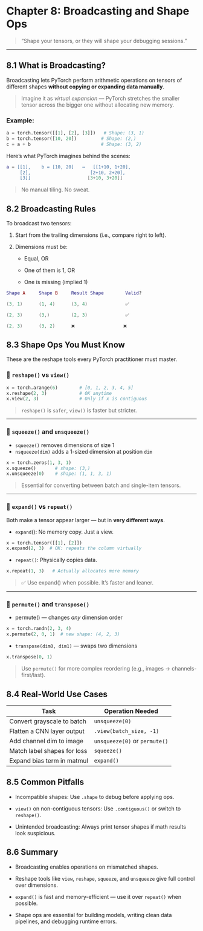 # Chapter 8: Broadcasting and Shape Ops

> “Shape your tensors, or they will shape your debugging sessions.”

---

## 8.1 What is Broadcasting?

Broadcasting lets PyTorch perform arithmetic operations on tensors of different shapes **without copying or expanding data manually**.

> Imagine it as *virtual expansion* — PyTorch stretches the smaller tensor across the bigger one without allocating new memory.

### Example:

```python
a = torch.tensor([[1], [2], [3]])   # Shape: (3, 1)
b = torch.tensor([10, 20])         # Shape: (2,)
c = a + b                          # Shape: (3, 2)
```
Here’s what PyTorch imagines behind the scenes:
```lua
a = [[1],    b = [10, 20]   →   [[1+10, 1+20],
     [2],                      [2+10, 2+20],
     [3]]                     [3+10, 3+20]]
```
> No manual tiling. No sweat.

## 8.2 Broadcasting Rules
To broadcast two tensors:

1. Start from the trailing dimensions (i.e., compare right to left).

2. Dimensions must be:

    - Equal, OR

    - One of them is 1, OR

    - One is missing (implied 1)

```lua
Shape A	    Shape B	    Result Shape	    Valid?

(3, 1)	    (1, 4)	    (3, 4)	            ✅

(2, 3)	    (3,)	    (2, 3)	            ✅

(2, 3)	    (3, 2)	    ❌	               ❌

```


## 8.3 Shape Ops You Must Know
These are the reshape tools every PyTorch practitioner must master.

### 🔹 `reshape()` vs `view()`
```python
x = torch.arange(6)        # [0, 1, 2, 3, 4, 5]
x.reshape(2, 3)            # OK anytime
x.view(2, 3)               # Only if x is contiguous
```
> `reshape()` is `safer`, `view()` is faster but stricter.

---

### 🔹 `squeeze()` and `unsqueeze()`
- `squeeze()` removes dimensions of size 1
- `nsqueeze(dim)` adds a 1-sized dimension at position `dim`
```python
x = torch.zeros(1, 3, 1)
x.squeeze()       # shape: (3,)
x.unsqueeze(0)    # shape: (1, 1, 3, 1)
```
> Essential for converting between batch and single-item tensors.

---

### 🔹 `expand()` vs `repeat()`
Both make a tensor appear larger — but in **very different ways**.  

- `expand`(): No memory copy. Just a view.
```python
x = torch.tensor([[1], [2]])
x.expand(2, 3)  # OK: repeats the column virtually
```
- `repeat()`: Physically copies data.
```python
x.repeat(1, 3)   # Actually allocates more memory
```
> ✅ Use expand() when possible. It’s faster and leaner.

---

### 🔹 `permute()` and `transpose()`

- permute() — changes *any* dimension order
```python
x = torch.randn(2, 3, 4)
x.permute(2, 0, 1)  # new shape: (4, 2, 3)
```

- `transpose(dim0, dim1)` — swaps two dimensions
```python
x.transpose(0, 1)
```
> Use `permute()` for more complex reordering (e.g., images → channels-first/last).

## 8.4 Real-World Use Cases

| Task                              | Operation Needed               |
|-----------------------------------|--------------------------------|
| Convert grayscale to batch        | `unsqueeze(0)`                 |
| Flatten a CNN layer output        | `.view(batch_size, -1)`        |
| Add channel dim to image          | `unsqueeze(0)` or `permute()`  |
| Match label shapes for loss       | `squeeze()`                    |
| Expand bias term in matmul        | `expand()`                     |



##  8.5 Common Pitfalls
- Incompatible shapes: Use `.shape` to debug before applying ops.

- `view()` on non-contiguous tensors: Use `.contiguous()` or switch to `reshape()`.

- Unintended broadcasting: Always print tensor shapes if math results look suspicious.

## 8.6 Summary
- Broadcasting enables operations on mismatched shapes.

- Reshape tools like `view`, `reshape`, `squeeze`, and `unsqueeze` give full control over dimensions.

- `expand()` is fast and memory-efficient — use it over `repeat()` when possible.

- Shape ops are essential for building models, writing clean data pipelines, and debugging runtime errors.


